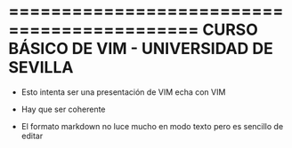 
  ============================================
  CURSO BÁSICO DE VIM - UNIVERSIDAD DE SEVILLA
  ============================================

  * Esto intenta ser una presentación de VIM echa con VIM

  * Hay que ser coherente

  * El formato markdown no luce mucho en modo texto pero es sencillo de editar

